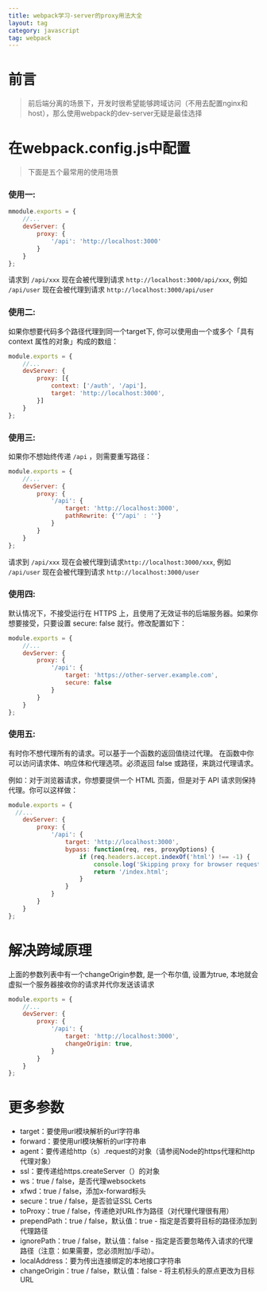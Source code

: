 ```yaml
---
title: webpack学习-server的proxy用法大全
layout: tag
category: javascript
tag: webpack
---
```


# 前言
> 前后端分离的场景下，开发时很希望能够跨域访问（不用去配置nginx和host），那么使用webpack的dev-server无疑是最佳选择

# 在webpack.config.js中配置
> 下面是五个最常用的使用场景

### 使用一:
```javascript
mmodule.exports = {
    //...
    devServer: {
        proxy: {
            '/api': 'http://localhost:3000'
        }
    }
};
```
请求到 `/api/xxx` 现在会被代理到请求 `http://localhost:3000/api/xxx`, 例如 `/api/user` 现在会被代理到请求 `http://localhost:3000/api/user`

### 使用二:
如果你想要代码多个路径代理到同一个target下, 你可以使用由一个或多个「具有 context 属性的对象」构成的数组：
```javascript
module.exports = {
    //...
    devServer: {
        proxy: [{
            context: ['/auth', '/api'],
            target: 'http://localhost:3000',
        }]
    }
};

```

### 使用三:
如果你不想始终传递 `/api` ，则需要重写路径：
```javascript
module.exports = {
    //...
    devServer: {
        proxy: {
            '/api': {
                target: 'http://localhost:3000',
                pathRewrite: {'^/api' : ''}
            }
        }
    }
};
```
请求到 `/api/xxx` 现在会被代理到请求`http://localhost:3000/xxx`, 例如 `/api/user` 现在会被代理到请求 `http://localhost:3000/user`

### 使用四:
默认情况下，不接受运行在 HTTPS 上，且使用了无效证书的后端服务器。如果你想要接受，只要设置 secure: false 就行。修改配置如下：
```javascript
module.exports = {
    //...
    devServer: {
        proxy: {
            '/api': {
                target: 'https://other-server.example.com',
                secure: false
            }
        }
    }
};
```

### 使用五:
有时你不想代理所有的请求。可以基于一个函数的返回值绕过代理。
在函数中你可以访问请求体、响应体和代理选项。必须返回 false 或路径，来跳过代理请求。

例如：对于浏览器请求，你想要提供一个 HTML 页面，但是对于 API 请求则保持代理。你可以这样做：
```javascript
module.exports = {
  //...
    devServer: {
        proxy: {
            '/api': {
                target: 'http://localhost:3000',
                bypass: function(req, res, proxyOptions) {
                    if (req.headers.accept.indexOf('html') !== -1) {
                        console.log('Skipping proxy for browser request.');
                        return '/index.html';
                    }
                }
            }
        }
    }   
};
```

# 解决跨域原理
上面的参数列表中有一个changeOrigin参数, 是一个布尔值, 设置为true, 本地就会虚拟一个服务器接收你的请求并代你发送该请求
```javascript
module.exports = {
    //...
    devServer: {
        proxy: {
            '/api': {
                target: 'http://localhost:3000',
                changeOrigin: true,
            }
        }
    }
};
```

# 更多参数
- target：要使用url模块解析的url字符串
- forward：要使用url模块解析的url字符串
- agent：要传递给http（s）.request的对象（请参阅Node的https代理和http代理对象）
- ssl：要传递给https.createServer（）的对象
- ws：true / false，是否代理websockets
- xfwd：true / false，添加x-forward标头
- secure：true / false，是否验证SSL Certs
- toProxy：true / false，传递绝对URL作为路径（对代理代理很有用）
- prependPath：true / false，默认值：true - 指定是否要将目标的路径添加到代理路径
- ignorePath：true / false，默认值：false - 指定是否要忽略传入请求的代理路径（注意：如果需要，您必须附加/手动）。
- localAddress：要为传出连接绑定的本地接口字符串
- changeOrigin：true / false，默认值：false - 将主机标头的原点更改为目标URL
